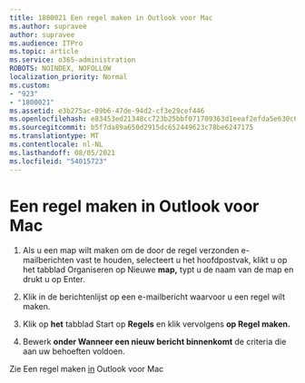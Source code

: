 ```yaml
---
title: 1800021 Een regel maken in Outlook voor Mac
ms.author: supravee
author: supravee
ms.audience: ITPro
ms.topic: article
ms.service: o365-administration
ROBOTS: NOINDEX, NOFOLLOW
localization_priority: Normal
ms.custom:
- "923"
- "1800021"
ms.assetid: e3b275ac-09b6-47de-94d2-cf3e29cef446
ms.openlocfilehash: e83453ed21348cc723b25bbf071709363d1eeaf2efda5e630c6431f62d348037
ms.sourcegitcommit: b5f7da89a650d2915dc652449623c78be6247175
ms.translationtype: MT
ms.contentlocale: nl-NL
ms.lasthandoff: 08/05/2021
ms.locfileid: "54015723"
---
```

# <a name="how-to-create-a-rule-in-outlook-for-mac"></a>Een regel maken in Outlook voor Mac

1. Als u een map wilt maken om de door de regel  verzonden e-mailberichten vast te houden, selecteert u het hoofdpostvak, klikt u op het tabblad Organiseren op Nieuwe **map,** typt u de naam van de map en drukt u op Enter.

2. Klik in de berichtenlijst op een e-mailbericht waarvoor u een regel wilt maken.

3. Klik op **het** tabblad Start op **Regels** en klik vervolgens **op Regel maken.**

4. Bewerk **onder Wanneer een nieuw bericht binnenkomt** de criteria die aan uw behoeften voldoen. 

Zie Een regel maken [in](https://aka.ms/AA1uy0v) Outlook voor Mac
  